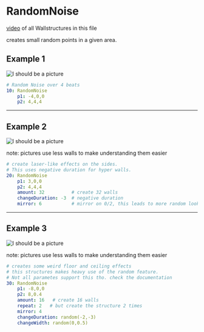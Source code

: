 # RandomNoise

[video](https://youtu.be/pwFA2ul9RBk) of all Wallstructures in this file

creates small random points in a given area.


## Example 1

![I should be a picture](https://github.com/spookyGh0st/beatwalls/blob/master/examples/pictures/RandomNoise/10.png)

```yaml
# Random Noise over 4 beats
10: RandomNoise
    p1: -4,0,0
    p2: 4,4,4
```

--- 

## Example 2

![I should be a picture](https://github.com/spookyGh0st/beatwalls/blob/master/examples/pictures/RandomNoise/20.png)

note: pictures use less walls to make understanding them easier

```yaml
# create laser-like effects on the sides.
# This uses negative duration for hyper walls.
20: RandomNoise
    p1: 3,0,0
    p2: 4,4,4
    amount: 32          # create 32 walls
    changeDuration: -3  # negative duration
    mirror: 6           # mirror on 0/2, this leads to more random looking walls.
```

--- 

## Example 3

![I should be a picture](https://github.com/spookyGh0st/beatwalls/blob/master/examples/pictures/RandomNoise/30.png)

note: pictures use less walls to make understanding them easier

```yaml
# creates some weird floor and ceiling effects
# this structures makes heavy use of the random feature. 
# Not all parametes support this tho. check the documentation
30: RandomNoise
    p1: -8,0,0
    p2: 8,0.4
    amount: 16   # create 16 walls
    repeat: 2   # but create the structure 2 times
    mirror: 4
    changeDuration: random(-2,-3)
    changeWidth: random(0,0.5)
```

